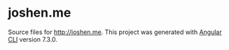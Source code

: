 # joshen.me

Source files for http://joshen.me. This project was generated with [Angular CLI](https://github.com/angular/angular-cli) version 7.3.0.
